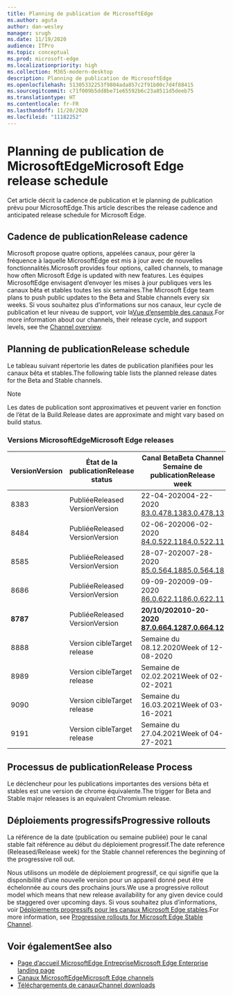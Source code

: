 ```yaml
---
title: Planning de publication de MicrosoftEdge
ms.author: aguta
author: dan-wesley
manager: srugh
ms.date: 11/19/2020
audience: ITPro
ms.topic: conceptual
ms.prod: microsoft-edge
ms.localizationpriority: high
ms.collection: M365-modern-desktop
description: Planning de publication de MicrosoftEdge
ms.openlocfilehash: 51305332253f9804ada857c2f91b00c7d4f88415
ms.sourcegitcommit: c71f009b5dd8be71e65592b6c23a8511d5deeb75
ms.translationtype: HT
ms.contentlocale: fr-FR
ms.lasthandoff: 11/20/2020
ms.locfileid: "11182252"
---
```

# <span data-ttu-id="b710c-103">Planning de publication de MicrosoftEdge</span><span class="sxs-lookup"><span data-stu-id="b710c-103">Microsoft Edge release schedule</span></span>

<span data-ttu-id="b710c-104">Cet article décrit la cadence de publication et le planning de publication prévu pour MicrosoftEdge.</span><span class="sxs-lookup"><span data-stu-id="b710c-104">This article describes the release cadence and anticipated release schedule for Microsoft Edge.</span></span>

## <span data-ttu-id="b710c-105">Cadence de publication</span><span class="sxs-lookup"><span data-stu-id="b710c-105">Release cadence</span></span>

<span data-ttu-id="b710c-106">Microsoft propose quatre options, appelées canaux, pour gérer la fréquence à laquelle MicrosoftEdge est mis à jour avec de nouvelles fonctionnalités.</span><span class="sxs-lookup"><span data-stu-id="b710c-106">Microsoft provides four options, called channels, to manage how often Microsoft Edge is updated with new features.</span></span> <span data-ttu-id="b710c-107">Les équipes MicrosoftEdge envisagent d’envoyer les mises à jour publiques vers les canaux bêta et stables toutes les six semaines.</span><span class="sxs-lookup"><span data-stu-id="b710c-107">The Microsoft Edge team plans to push public updates to the Beta and Stable channels every six weeks.</span></span> <span data-ttu-id="b710c-108">Si vous souhaitez plus d’informations sur nos canaux, leur cycle de publication et leur niveau de support, voir la[Vue d’ensemble des canaux](https://docs.microsoft.com/DeployEdge/microsoft-edge-channels#channel-overview).</span><span class="sxs-lookup"><span data-stu-id="b710c-108">For more information about our channels, their release cycle, and support levels, see the [Channel overview](https://docs.microsoft.com/DeployEdge/microsoft-edge-channels#channel-overview).</span></span>

## <span data-ttu-id="b710c-109">Planning de publication</span><span class="sxs-lookup"><span data-stu-id="b710c-109">Release schedule</span></span>

<span data-ttu-id="b710c-110">Le tableau suivant répertorie les dates de publication planifiées pour les canaux bêta et stables.</span><span class="sxs-lookup"><span data-stu-id="b710c-110">The following table lists the planned release dates for the Beta and Stable channels.</span></span>

> [!NOTE]
> <span data-ttu-id="b710c-111">Les dates de publication sont approximatives et peuvent varier en fonction de l’état de la Build.</span><span class="sxs-lookup"><span data-stu-id="b710c-111">Release dates are approximate and might vary based on build status.</span></span>

### <span data-ttu-id="b710c-112">Versions MicrosoftEdge</span><span class="sxs-lookup"><span data-stu-id="b710c-112">Microsoft Edge releases</span></span>

| <span data-ttu-id="b710c-113">Version</span><span class="sxs-lookup"><span data-stu-id="b710c-113">Version</span></span> | <span data-ttu-id="b710c-114">État de la publication</span><span class="sxs-lookup"><span data-stu-id="b710c-114">Release status</span></span> | <span data-ttu-id="b710c-115">Canal Beta</span><span class="sxs-lookup"><span data-stu-id="b710c-115">Beta Channel</span></span><br><span data-ttu-id="b710c-116">Semaine de publication</span><span class="sxs-lookup"><span data-stu-id="b710c-116">Release week</span></span> | <span data-ttu-id="b710c-117">Canal Stable</span><span class="sxs-lookup"><span data-stu-id="b710c-117">Stable Channel</span></span><br><span data-ttu-id="b710c-118">Semaine de publication</span><span class="sxs-lookup"><span data-stu-id="b710c-118">Release week</span></span> |
|---------|-----|------|--------|
| <span data-ttu-id="b710c-119">83</span><span class="sxs-lookup"><span data-stu-id="b710c-119">83</span></span> | <span data-ttu-id="b710c-120">Publiée</span><span class="sxs-lookup"><span data-stu-id="b710c-120">Released</span></span><br><span data-ttu-id="b710c-121">Version</span><span class="sxs-lookup"><span data-stu-id="b710c-121">Version</span></span> | <span data-ttu-id="b710c-122">22-04-2020</span><span class="sxs-lookup"><span data-stu-id="b710c-122">04-22-2020</span></span><br>[<span data-ttu-id="b710c-123">83.0.478.13</span><span class="sxs-lookup"><span data-stu-id="b710c-123">83.0.478.13</span></span>](https://docs.microsoft.com/DeployEdge/microsoft-edge-relnote-beta-channel#version-83047813-april-22) | <span data-ttu-id="b710c-124">21-05-2020</span><span class="sxs-lookup"><span data-stu-id="b710c-124">05-21-2020</span></span><br> [<span data-ttu-id="b710c-125">83.0.478.37</span><span class="sxs-lookup"><span data-stu-id="b710c-125">83.0.478.37</span></span>](https://docs.microsoft.com/DeployEdge/microsoft-edge-relnote-stable-channel#version-83047837-may-21) |
| <span data-ttu-id="b710c-126">84</span><span class="sxs-lookup"><span data-stu-id="b710c-126">84</span></span> | <span data-ttu-id="b710c-127">Publiée</span><span class="sxs-lookup"><span data-stu-id="b710c-127">Released</span></span><br><span data-ttu-id="b710c-128">Version</span><span class="sxs-lookup"><span data-stu-id="b710c-128">Version</span></span> | <span data-ttu-id="b710c-129">02-06-2020</span><span class="sxs-lookup"><span data-stu-id="b710c-129">06-02-2020</span></span><br>[<span data-ttu-id="b710c-130">84.0.522.11</span><span class="sxs-lookup"><span data-stu-id="b710c-130">84.0.522.11</span></span>](https://docs.microsoft.com/DeployEdge/microsoft-edge-relnote-beta-channel#version-84052211-june-2) | <span data-ttu-id="b710c-131">16-07-2020</span><span class="sxs-lookup"><span data-stu-id="b710c-131">07-16-2020</span></span><br> [<span data-ttu-id="b710c-132">84.0.522.40.</span><span class="sxs-lookup"><span data-stu-id="b710c-132">84.0.522.40</span></span>](https://docs.microsoft.com/DeployEdge/microsoft-edge-relnote-stable-channel#version-84052240-july-16) |
| <span data-ttu-id="b710c-133">85</span><span class="sxs-lookup"><span data-stu-id="b710c-133">85</span></span> | <span data-ttu-id="b710c-134">Publiée</span><span class="sxs-lookup"><span data-stu-id="b710c-134">Released</span></span><br><span data-ttu-id="b710c-135">Version</span><span class="sxs-lookup"><span data-stu-id="b710c-135">Version</span></span> | <span data-ttu-id="b710c-136">28-07-2020</span><span class="sxs-lookup"><span data-stu-id="b710c-136">07-28-2020</span></span><br>[<span data-ttu-id="b710c-137">85.0.564.18</span><span class="sxs-lookup"><span data-stu-id="b710c-137">85.0.564.18</span></span>](https://docs.microsoft.com/DeployEdge/microsoft-edge-relnote-beta-channel#version-85056418-july-28)  | <span data-ttu-id="b710c-138">27-08-2020</span><span class="sxs-lookup"><span data-stu-id="b710c-138">08-27-2020</span></span><br>[<span data-ttu-id="b710c-139">85.0.564.41</span><span class="sxs-lookup"><span data-stu-id="b710c-139">85.0.564.41</span></span>](https://docs.microsoft.com/DeployEdge/microsoft-edge-relnote-stable-channel#version-85056441-august-27) |
| <span data-ttu-id="b710c-140">86</span><span class="sxs-lookup"><span data-stu-id="b710c-140">86</span></span> | <span data-ttu-id="b710c-141">Publiée</span><span class="sxs-lookup"><span data-stu-id="b710c-141">Released</span></span><br><span data-ttu-id="b710c-142">Version</span><span class="sxs-lookup"><span data-stu-id="b710c-142">Version</span></span> | <span data-ttu-id="b710c-143">09-09-2020</span><span class="sxs-lookup"><span data-stu-id="b710c-143">09-09-2020</span></span><br>[<span data-ttu-id="b710c-144">86.0.622.11</span><span class="sxs-lookup"><span data-stu-id="b710c-144">86.0.622.11</span></span>](https://docs.microsoft.com/DeployEdge/microsoft-edge-relnote-beta-channel#version-86062211-september-9) | <span data-ttu-id="b710c-145">10-09-2020</span><span class="sxs-lookup"><span data-stu-id="b710c-145">10-09-2020</span></span><br>[<span data-ttu-id="b710c-146">86.0.622.38</span><span class="sxs-lookup"><span data-stu-id="b710c-146">86.0.622.38</span></span>](https://docs.microsoft.com/deployedge/microsoft-edge-relnote-stable-channel#version-86062238-october-9) |
| **<span data-ttu-id="b710c-147">87</span><span class="sxs-lookup"><span data-stu-id="b710c-147">87</span></span>** | <span data-ttu-id="b710c-148">Publiée</span><span class="sxs-lookup"><span data-stu-id="b710c-148">Released</span></span><br><span data-ttu-id="b710c-149">Version</span><span class="sxs-lookup"><span data-stu-id="b710c-149">Version</span></span> | **<span data-ttu-id="b710c-150">20/10/2020</span><span class="sxs-lookup"><span data-stu-id="b710c-150">10-20-2020</span></span>**<br>**[<span data-ttu-id="b710c-151">87.0.664.12</span><span class="sxs-lookup"><span data-stu-id="b710c-151">87.0.664.12</span></span>](https://docs.microsoft.com/deployedge/microsoft-edge-relnote-beta-channel#version-87066412--october-20)** | **<span data-ttu-id="b710c-152">19-11-2020</span><span class="sxs-lookup"><span data-stu-id="b710c-152">11-19-2020</span></span>**<br>**[<span data-ttu-id="b710c-153">87.0.664.41</span><span class="sxs-lookup"><span data-stu-id="b710c-153">87.0.664.41</span></span>](https://docs.microsoft.com/deployedge/microsoft-edge-relnote-stable-channel#version-87066441-november-19)** |
| <span data-ttu-id="b710c-154">88</span><span class="sxs-lookup"><span data-stu-id="b710c-154">88</span></span> | <span data-ttu-id="b710c-155">Version cible</span><span class="sxs-lookup"><span data-stu-id="b710c-155">Target release</span></span> | <span data-ttu-id="b710c-156">Semaine du 08.12.2020</span><span class="sxs-lookup"><span data-stu-id="b710c-156">Week of 12-08-2020</span></span> | <span data-ttu-id="b710c-157">Semaine du 21.01.2021</span><span class="sxs-lookup"><span data-stu-id="b710c-157">Week of 01-21-2021</span></span> |
| <span data-ttu-id="b710c-158">89</span><span class="sxs-lookup"><span data-stu-id="b710c-158">89</span></span> | <span data-ttu-id="b710c-159">Version cible</span><span class="sxs-lookup"><span data-stu-id="b710c-159">Target release</span></span> | <span data-ttu-id="b710c-160">Semaine de 02.02.2021</span><span class="sxs-lookup"><span data-stu-id="b710c-160">Week of 02-02-2021</span></span> | <span data-ttu-id="b710c-161">Semaine du 04.03.2021</span><span class="sxs-lookup"><span data-stu-id="b710c-161">Week of 03-04-2021</span></span> |
| <span data-ttu-id="b710c-162">90</span><span class="sxs-lookup"><span data-stu-id="b710c-162">90</span></span> | <span data-ttu-id="b710c-163">Version cible</span><span class="sxs-lookup"><span data-stu-id="b710c-163">Target release</span></span> | <span data-ttu-id="b710c-164">Semaine du 16.03.2021</span><span class="sxs-lookup"><span data-stu-id="b710c-164">Week of 03-16-2021</span></span> | <span data-ttu-id="b710c-165">Semaine du 15.04.2021</span><span class="sxs-lookup"><span data-stu-id="b710c-165">Week of 4-15-2021</span></span> |
| <span data-ttu-id="b710c-166">91</span><span class="sxs-lookup"><span data-stu-id="b710c-166">91</span></span> | <span data-ttu-id="b710c-167">Version cible</span><span class="sxs-lookup"><span data-stu-id="b710c-167">Target release</span></span> | <span data-ttu-id="b710c-168">Semaine du 27.04.2021</span><span class="sxs-lookup"><span data-stu-id="b710c-168">Week of 04-27-2021</span></span> | <span data-ttu-id="b710c-169">Semaine du 27.05.2021</span><span class="sxs-lookup"><span data-stu-id="b710c-169">Week of 05-27-2021</span></span> |

## <span data-ttu-id="b710c-170">Processus de publication</span><span class="sxs-lookup"><span data-stu-id="b710c-170">Release Process</span></span>

<span data-ttu-id="b710c-171">Le déclencheur pour les publications importantes des versions bêta et stables est une version de chrome équivalente.</span><span class="sxs-lookup"><span data-stu-id="b710c-171">The trigger for Beta and Stable major releases is an equivalent Chromium release.</span></span>

## <span data-ttu-id="b710c-172">Déploiements progressifs</span><span class="sxs-lookup"><span data-stu-id="b710c-172">Progressive rollouts</span></span>

<span data-ttu-id="b710c-173">La référence de la date (publication ou semaine publiée) pour le canal stable fait référence au début du déploiement progressif.</span><span class="sxs-lookup"><span data-stu-id="b710c-173">The date reference (Released/Release week) for the Stable channel references the beginning of the progressive roll out.</span></span>

<span data-ttu-id="b710c-174">Nous utilisons un modèle de déploiement progressif, ce qui signifie que la disponibilité d’une nouvelle version pour un appareil donné peut être échelonnée au cours des prochains jours.</span><span class="sxs-lookup"><span data-stu-id="b710c-174">We use a progressive rollout model which means that new release availability for any given device could be staggered over upcoming days.</span></span> <span data-ttu-id="b710c-175">Si vous souhaitez plus d’informations, voir [Déploiements progressifs pour les canaux Microsoft Edge stables](microsoft-edge-update-progressive-rollout.md).</span><span class="sxs-lookup"><span data-stu-id="b710c-175">For more information, see [Progressive rollouts for Microsoft Edge Stable Channel](microsoft-edge-update-progressive-rollout.md).</span></span>

## <span data-ttu-id="b710c-176">Voir également</span><span class="sxs-lookup"><span data-stu-id="b710c-176">See also</span></span>

- [<span data-ttu-id="b710c-177">Page d’accueil MicrosoftEdge Entreprise</span><span class="sxs-lookup"><span data-stu-id="b710c-177">Microsoft Edge Enterprise landing page</span></span>](https://aka.ms/EdgeEnterprise)
- [<span data-ttu-id="b710c-178">Canaux MicrosoftEdge</span><span class="sxs-lookup"><span data-stu-id="b710c-178">Microsoft Edge channels</span></span>](microsoft-edge-channels.md)
- [<span data-ttu-id="b710c-179">Téléchargements de canaux</span><span class="sxs-lookup"><span data-stu-id="b710c-179">Channel downloads</span></span>](https://www.microsoft.com/edge/business/download)